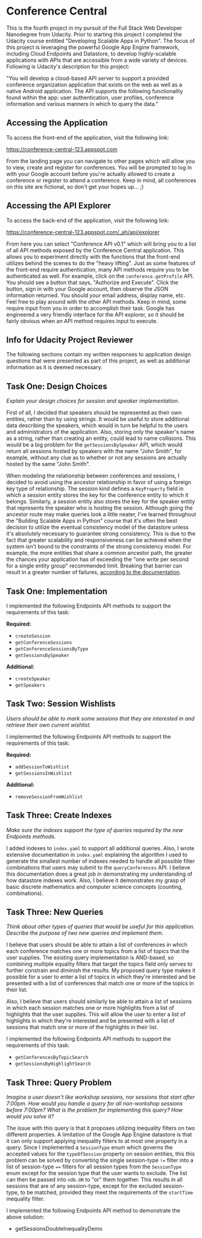 # Conference Central

This is the fourth project in my pursuit of the Full Stack Web Developer
Nanodegree from Udacity. Prior to starting this project I completed the
Udacity course entitled "Developing Scalable Apps in Python". The focus
of this project is leveraging the powerful Google App Engine framework,
including Cloud Endpoints and Datastore, to develop highly-scalable
applications with APIs that are accessible from a wide variety of devices.
Following is Udacity's description for this project:

"You will develop a cloud-based API server to support a provided conference
organization application that exists on the web as well as a native Android
application. The API supports the following functionality found within the
app: user authentication, user profiles, conference information and various
manners in which to query the data."


## Accessing the Application

To access the front-end of the application, visit the following link:

https://conference-central-123.appspot.com

From the landing page you can navigate to other pages which will allow you
to view, create and register for conferences. You will be prompted to log
in with your Google account before you're actually allowed to create a
conference or register to attend a conference. Keep in mind, all conferences
on this site are fictional, so don't get your hopes up... ;)


## Accessing the API Explorer

To access the back-end of the application, visit the following link:

https://conference-central-123.appspot.com/_ah/api/explorer

From here you can select "Conference API v0.1" which will bring you to a list
of all API methods exposed by the Conference Central application. This allows
you to experiment directly with the functions that the front-end utilizes
behind the scenes to do the "heavy lifting". Just as some features of the
front-end require authentication, many API methods require you to be
authenticated as well. For example, click on the `conference.getProfile` API.
You should see a button that says, "Authorize and Execute". Click the button,
sign in with your Google account, then observe the JSON information returned.
You should your email address, display name, etc. Feel free to play around
with the other API methods. Keep in mind, some require input from you in
order to accomplish their task. Google has engineered a very friendly
interface for the API explorer, so it should be fairly obvious when an API
method requires input to execute.


## Info for Udacity Project Reviewer

The following sections contain my written responses to application design
questions that were presented as part of this project, as well as additional
information as it is deemed necessary.


## Task One: Design Choices

*Explain your design choices for session and speaker implementation.*

First of all, I decided that speakers should be represented as their own
entities, rather than by using strings. It would be useful to store
additional data describing the speakers, which would in turn be helpful
to the users and administrators of the application. Also, storing only
the speaker's name as a string, rather than creating an entity, could lead
to name collisions. This would be a big problem for the `getSessionsBySpeaker`
API, which would return all sessions hosted by speakers with the name
"John Smith", for example, without any clue as to whether or not any sessions
are actually hosted by the same "John Smith".

When modeling the relationship between conferences and sessions, I decided
to avoid using the ancestor relationship in favor of using a foreign key
type of relationship. The session kind defines a `KeyProperty` field in which
a session entity stores the key for the conference entity to which it belongs.
Similarly, a session entity also stores the key for the speaker entity that
represents the speaker who is hosting the session. Although going the ancestor route
may make queries look a little neater, I've learned throughout the
"Building Scalable Apps in Python" course that it's often the best decision to
utilize the eventual consistency model of the datastore unless it's absolutely
necessary to guarantee strong consistency. This is due to the fact that greater
scalability and responsiveness can be achieved when the system isn't bound to
the constraints of the strong consistency model. For example, the more entities
that share a common ancestor path, the greater the chances your application
has of exceeding the "one write per second for a single entity group" recommended
limit. Breaking that barrier can result in a greater number of failures, [according
to the documentation](https://cloud.google.com/appengine/articles/scaling/contention).


## Task One: Implementation

I implemented the following Endpoints API methods to support the requirements of
this task:

**Required:**
- `createSession`
- `getConferenceSessions`
- `getConferenceSessionsByType`
- `getSessionsBySpeaker`

**Additional:**
- `createSpeaker`
- `getSpeakers`


## Task Two: Session Wishlists

*Users should be able to mark some sessions that they are interested in and
retrieve their own current wishlist.*

I implemented the following Endpoints API methods to support the requirements of
this task:

**Required:**
- `addSessionToWishlist`
- `getSessionsInWishlist`

**Additional:**
- `removeSessionFromWishlist`


## Task Three: Create Indexes

*Make sure the indexes support the type of queries required by the new
Endpoints methods.*

I added indexes to `index.yaml` to support all additional queries. Also, I wrote
extensive documentation in `index.yaml` explaining the algorithm I used to generate
the smallest number of indexes needed to handle all possible filter combinations that
users may submit to the `queryConferences` API. I believe this documentation does a great
job in demonstrating my understanding of how datastore indexes work. Also, I believe
it demonstrates my grasp of basic discrete mathematics and computer science concepts
(counting, combinations).


## Task Three: New Queries

*Think about other types of queries that would be useful for this application. Describe
the purpose of two new queries and implement them.*

I believe that users should be able to attain a list of conferences in which each
conference matches one or more topics from a list of topics that the user supplies.
The existing query implementation is AND-based, so combining multiple equality filters
that target the topics field only serves to further constrain and diminish the results.
My proposed query type makes it possible for a user to enter a list of topics in which
they're interested and be presented with a list of conferences that match one or more
of the topics in their list.

Also, I believe that users should similarly be able to attain a list of sessions in
which each session matches one or more highlights from a list of highlights that the
user supplies. This will allow the user to enter a list of highlights in which
they're interested and be presented with a list of sessions that match one or more
of the highlights in their list.

I implemented the following Endpoints API methods to support the requirements of
this task:

- `getConferencesByTopicSearch`
- `getSessionsByHighlightSearch`


## Task Three: Query Problem

*Imagine a user doesn't like workshop sessions, nor sessions that start after 7:00pm.
How would you handle a query for all non-workshop sessions before 7:00pm? What is
the problem for implementing this query? How would you solve it?*

The issue with this query is that it proposes utilizing inequality filters on two
different properties. A limitation of the Google App Engine datastore is that it can
only support applying inequality filters to at most one property in a query. Since I
implemented a `SessionType` enum which governs the accepted values for the `typeOfSession`
property on session entities, this this problem can be solved by converting the single
session-type `!=` filter into a list of session-type `==` filters for all session types
from the `SessionType` enum except for the session type that the user wants to exclude.
The list can then be passed into `ndb.OR` to "or" them together. This results in all
sessions that are of any session-type, except for the excluded session-type, to be
matched, provided they meet the requirements of the `startTime` inequality filter.

I implemented the following Endpoints API method to demonstrate the above solution:

- getSessionsDoubleInequalityDemo
